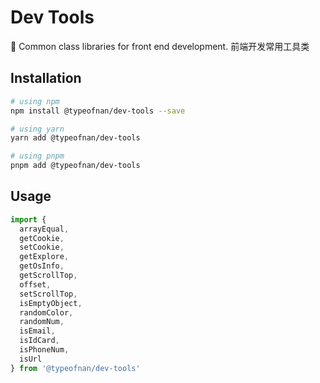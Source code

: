 # Dev Tools

🔧 Common class libraries for front end development. 前端开发常用工具类

## Installation

``` sh
# using npm
npm install @typeofnan/dev-tools --save

# using yarn
yarn add @typeofnan/dev-tools

# using pnpm
pnpm add @typeofnan/dev-tools
```

## Usage

``` js
import {
  arrayEqual,
  getCookie,
  setCookie,
  getExplore,
  getOsInfo,
  getScrollTop,
  offset,
  setScrollTop,
  isEmptyObject,
  randomColor,
  randomNum,
  isEmail,
  isIdCard,
  isPhoneNum,
  isUrl
} from '@typeofnan/dev-tools'
```
